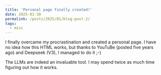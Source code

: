 ```yaml
---
title: 'Personal page finally created!'
date: 2025-01-30
permalink: /posts/2025/01/blog-post-2/
tags:
  - misc
---
```


I finally overcame my procrastination and created a personal page. I have no idea how this HTML works, but thanks to YouTuBe (posted five years ago) and Deepseek (V3), I managed to do it ;-)

The LLMs are indeed an invaluable tool. I may spend twice as much time figuring out how it works.
